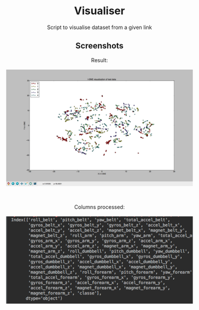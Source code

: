 # Visualiser
Script to visualise dataset from a given link

## Screenshots
<html>
<body align="center">
<p>Result:<br><br>
<img src=https://github.com/GurpreetSK95/Visualiser/blob/code/screenshots/result.png/>
</p>
<br>
<p>
Columns processed:<br><br>
<img src=https://github.com/GurpreetSK95/Visualiser/blob/code/screenshots/columns.png/>
</p>
</body>
</html>


